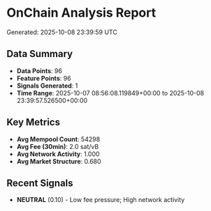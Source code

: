 # OnChain Analysis Report
Generated: 2025-10-08 23:39:59 UTC

## Data Summary
- **Data Points**: 96
- **Feature Points**: 96
- **Signals Generated**: 1
- **Time Range**: 2025-10-07 08:56:08.119849+00:00 to 2025-10-08 23:39:57.526500+00:00

## Key Metrics
- **Avg Mempool Count**: 54298
- **Avg Fee (30min)**: 2.0 sat/vB
- **Avg Network Activity**: 1.000
- **Avg Market Structure**: 0.680

## Recent Signals
- **NEUTRAL** (0.10) - Low fee pressure; High network activity
